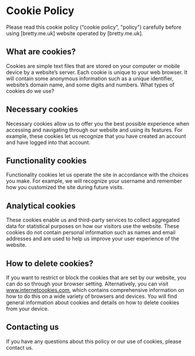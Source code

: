 # Cookie Policy

Please read this cookie policy (“cookie policy”, "policy") carefully before using [bretty.me.uk] website operated by [bretty.me.uk].

## What are cookies?

Cookies are simple text files that are stored on your computer or mobile device by a website’s server. Each cookie is unique to your web browser. It will contain some anonymous information such as a unique identifier, website’s domain name, and some digits and numbers.
What types of cookies do we use?

## Necessary cookies

Necessary cookies allow us to offer you the best possible experience when accessing and navigating through our website and using its features. For example, these cookies let us recognize that you have created an account and have logged into that account.

## Functionality cookies

Functionality cookies let us operate the site in accordance with the choices you make. For example, we will recognize your username and remember how you customized the site during future visits.

## Analytical cookies

These cookies enable us and third-party services to collect aggregated data for statistical purposes on how our visitors use the website. These cookies do not contain personal information such as names and email addresses and are used to help us improve your user experience of the website.

## How to delete cookies?

If you want to restrict or block the cookies that are set by our website, you can do so through your browser setting. Alternatively, you can visit www.internetcookies.com, which contains comprehensive information on how to do this on a wide variety of browsers and devices. You will find general information about cookies and details on how to delete cookies from your device.

## Contacting us

If you have any questions about this policy or our use of cookies, please contact us.
